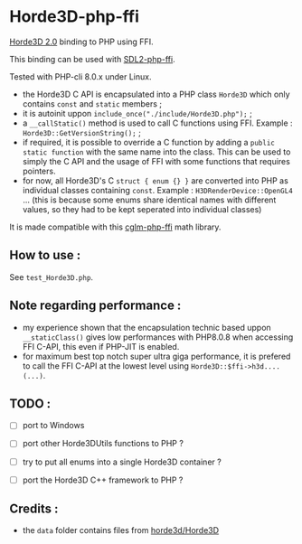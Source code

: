 # Horde3D-php-ffi
[Horde3D 2.0](http://www.horde3d.org/) binding to PHP using FFI.

This binding can be used with [SDL2-php-ffi]( https://github.com/SuperUserNameMan/SDL2-php-ffi ).

Tested with PHP-cli 8.0.x under Linux.

- the Horde3D C API is encapsulated into a PHP class `Horde3D` which only contains `const` and `static` members ;
- it is autoinit uppon ` include_once("./include/Horde3D.php"); ` ;
- a `__callStatic()` method is used to call C functions using FFI. Example : `` Horde3D::GetVersionString(); `` ;
- if required, it is possible to override a C function by adding a ` public static function ` with the same name into the class. This can be used to simply the C API and the usage of FFI with some functions that requires pointers.
- for now, all Horde3D's C `struct { enum {} }` are converted into PHP as individual classes containing `const`. Example : ` H3DRenderDevice::OpenGL4 ` ... (this is because some enums share identical names with different values, so they had to be kept seperated into individual classes)

It is made compatible with this [cglm-php-ffi](https://github.com/SuperUserNameMan/cglm-php-ffi) math library.

## How to use :

See ` test_Horde3D.php `.

## Note regarding performance :

- my experience shown that the encapsulation technic based uppon `__staticClass()` gives low performances with PHP8.0.8 when accessing FFI C-API, this even if PHP-JIT is enabled.
- for maximum best top notch super ultra giga performance, it is prefered to call the FFI C-API at the lowest level using ` Horde3D::$ffi->h3d....(...) `. 

## TODO :

- [ ] port to Windows
- [ ] port other Horde3DUtils functions to PHP ?
- [ ] try to put all enums into a single Horde3D container ?
- [ ] port the Horde3D C++ framework to PHP ?


## Credits :

- the `data` folder contains files from [horde3d/Horde3D](https://github.com/horde3d/Horde3D)
